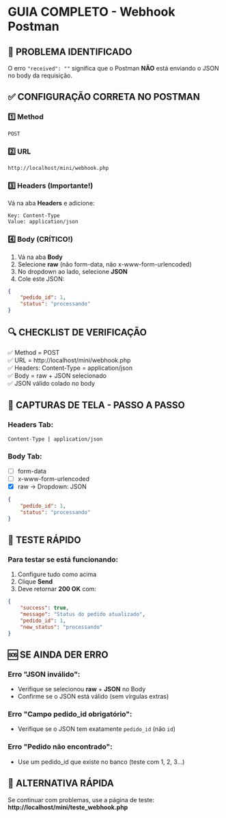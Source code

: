 # GUIA COMPLETO - Webhook Postman

## 🚨 PROBLEMA IDENTIFICADO
O erro `"received": ""` significa que o Postman **NÃO** está enviando o JSON no body da requisição.

## ✅ CONFIGURAÇÃO CORRETA NO POSTMAN

### 1️⃣ **Method**
```
POST
```

### 2️⃣ **URL**
```
http://localhost/mini/webhook.php
```

### 3️⃣ **Headers (Importante!)**
Vá na aba **Headers** e adicione:
```
Key: Content-Type
Value: application/json
```

### 4️⃣ **Body (CRÍTICO!)**
1. Vá na aba **Body**
2. Selecione **raw** (não form-data, não x-www-form-urlencoded)
3. No dropdown ao lado, selecione **JSON**
4. Cole este JSON:

```json
{
    "pedido_id": 1,
    "status": "processando"
}
```

## 🔍 CHECKLIST DE VERIFICAÇÃO

✅ Method = POST  
✅ URL = http://localhost/mini/webhook.php  
✅ Headers: Content-Type = application/json  
✅ Body = raw + JSON selecionado  
✅ JSON válido colado no body  

## 📱 CAPTURAS DE TELA - PASSO A PASSO

### Headers Tab:
```
Content-Type | application/json
```

### Body Tab:
- [ ] form-data
- [ ] x-www-form-urlencoded  
- [x] raw  → Dropdown: JSON

```json
{
    "pedido_id": 1,
    "status": "processando"
}
```

## 🧪 TESTE RÁPIDO

### Para testar se está funcionando:
1. Configure tudo como acima
2. Clique **Send**
3. Deve retornar **200 OK** com:

```json
{
    "success": true,
    "message": "Status do pedido atualizado",
    "pedido_id": 1,
    "new_status": "processando"
}
```

## 🆘 SE AINDA DER ERRO

### Erro "JSON inválido":
- Verifique se selecionou **raw** + **JSON** no Body
- Confirme se o JSON está válido (sem vírgulas extras)

### Erro "Campo pedido_id obrigatório":
- Verifique se o JSON tem exatamente `pedido_id` (não `id`)

### Erro "Pedido não encontrado":
- Use um pedido_id que existe no banco (teste com 1, 2, 3...)

## 🚀 ALTERNATIVA RÁPIDA
Se continuar com problemas, use a página de teste:
**http://localhost/mini/teste_webhook.php**
